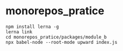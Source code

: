 # monorepos_pratice


```
npm install lerna -g
lerna link
cd monorepos_pratice/packages/module_b
npx babel-node --root-mode upward index.js
```
